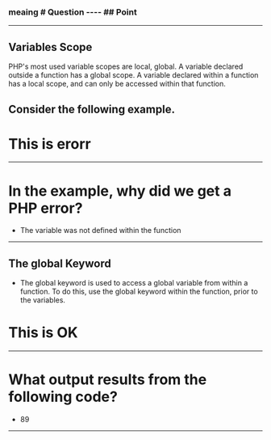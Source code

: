 ### meaing # Question ---- ## Point

---------------------------------------------------------
## Variables Scope
PHP's most used variable scopes are local, global.
A variable declared outside a function has a global scope.
A variable declared within a function has a local scope, and can only be accessed within that function.

## Consider the following example.

# This is erorr
<?php
    $name = 'David';
    function getName() {
        echo $name;
    }
    getName();

?>

---------------------------------------------------------
# In the example, why did we get a PHP error?
- The variable was not defined within the function

---------------------------------------------------------
## The global Keyword
- The global keyword is used to access a global variable from within a function.
To do this, use the global keyword within the function, prior to the variables.

# This is OK
<?php
    $name = 'David';
    function getName() {
        global $name;
        echo $name;
    }
    getName();
?>

---------------------------------------------------------
# What output results from the following code?
<?php 
$num1 = 56;
function  my_func() {
  $num1 = 89;
  echo $num1;
}
my_func();
?>

- 89
---------------------------------------------------------
